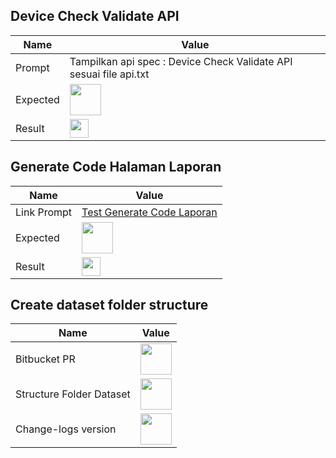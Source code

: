 ## Device Check Validate API
|Name|Value|
|--|--|
|Prompt|Tampilkan api spec : Device Check Validate API sesuai file api.txt|
|Expected|<img src="https://github.com/user-attachments/assets/ebfd8b5b-40e0-4c10-a860-e7d86bad7be6" width="50"  >|
|Result|<img src="https://github.com/user-attachments/assets/a1ff685c-e768-40dc-bf6c-035eb1698600" width="30"  >|


## Generate Code Halaman Laporan
|Name|Value|
|--|--|
|Link Prompt|[Test Generate Code Laporan](https://chatgpt.com/c/9fa1149b-86d0-4b16-933c-c8fca27038ab)|
|Expected|<img src="https://github.com/user-attachments/assets/3178dc85-b834-47dd-9e95-250fe57da0d1" width="50"  >|
|Result|<img src="https://github.com/user-attachments/assets/a33bdbf4-f33c-47af-9d51-db213c578cfa" width="30"  >|


## Create dataset folder structure
|Name|Value|
|--|--|
|Bitbucket PR|<img src="https://github.com/user-attachments/assets/5d453925-b3fc-4de1-8977-af6eb0222a48" width="50"  >|
|Structure Folder Dataset|<img src="https://github.com/user-attachments/assets/514253c7-44ce-4da6-9c5d-ecb17bbb1b54" width="50"  >|
|Change-logs version|<img src="https://github.com/user-attachments/assets/e8a9eb08-4f21-46e1-9a3b-92fd9928385a" width="50"  >|






